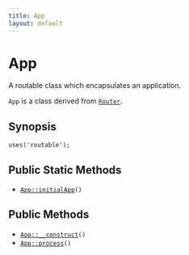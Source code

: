 ```yaml
---
title: App
layout: default
---
```


# App

A routable class which encapsulates an application.

<code>App</code> is a class derived from <code><a href="Router">Router</a></code>.

## Synopsis

<pre><code>uses('routable');
</code></pre>
## Public Static Methods

* <code><a href="App%3A%3AinitialApp">App::initialApp</a>()</code>

## Public Methods

* <code><a href="App%3A%3A__construct">App::__construct</a>()</code>
* <code><a href="App%3A%3Aprocess">App::process</a>()</code>

